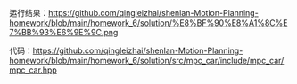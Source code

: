 运行结果：https://github.com/qingleizhai/shenlan-Motion-Planning-homework/blob/main/homework_6/solution/%E8%BF%90%E8%A1%8C%E7%BB%93%E6%9E%9C.png

代码：https://github.com/qingleizhai/shenlan-Motion-Planning-homework/blob/main/homework_6/solution/src/mpc_car/include/mpc_car/mpc_car.hpp
